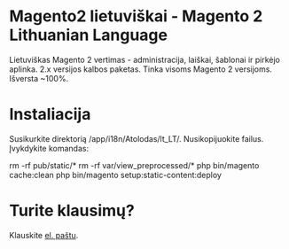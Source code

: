# Magento2 lietuviškai - Magento 2 Lithuanian Language
Lietuviškas Magento 2 vertimas - administracija, laiškai, šablonai ir pirkėjo aplinka. 2.x versijos kalbos paketas. Tinka visoms Magento 2 versijoms. Išversta ~100%.

# Instaliacija
Susikurkite direktorią /app/i18n/Atolodas/lt_LT/.
Nusikopijuokite failus.
Įvykdykite komandas:

rm -rf pub/static/*
rm -rf var/view_preprocessed/*
php bin/magento cache:clean
php bin/magento setup:static-content:deploy

# Turite klausimų?
Klauskite [el. paštu](https://www.kaiptik.lt/sukurti-svetaine?paslauga=magento2-vertimas).

